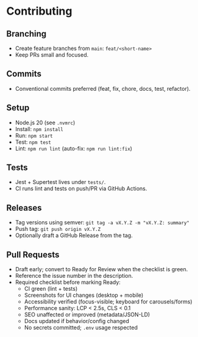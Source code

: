 # Contributing

## Branching
- Create feature branches from `main`: `feat/<short-name>`
- Keep PRs small and focused.

## Commits
- Conventional commits preferred (feat, fix, chore, docs, test, refactor).

## Setup
- Node.js 20 (see `.nvmrc`)
- Install: `npm install`
- Run: `npm start`
- Test: `npm test`
 - Lint: `npm run lint` (auto-fix: `npm run lint:fix`)

## Tests
- Jest + Supertest lives under `tests/`.
- CI runs lint and tests on push/PR via GitHub Actions.

## Releases
- Tag versions using semver: `git tag -a vX.Y.Z -m "vX.Y.Z: summary"`
- Push tag: `git push origin vX.Y.Z`
- Optionally draft a GitHub Release from the tag.

## Pull Requests
- Draft early; convert to Ready for Review when the checklist is green.
- Reference the issue number in the description.
- Required checklist before marking Ready:
	- CI green (lint + tests)
	- Screenshots for UI changes (desktop + mobile)
	- Accessibility verified (focus-visible; keyboard for carousels/forms)
	- Performance sanity: LCP < 2.5s, CLS < 0.1
	- SEO unaffected or improved (metadata/JSON-LD)
	- Docs updated if behavior/config changed
	- No secrets committed; `.env` usage respected
